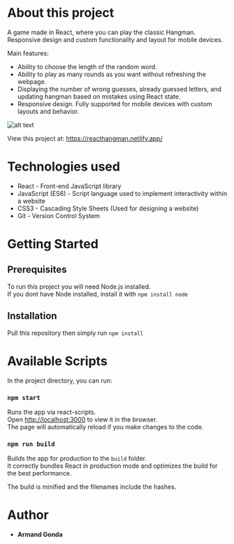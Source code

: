 # About this project

A game made in React, where you can play the classic Hangman.\
Responsive design and custom functionality and layout for mobile devices.

Main features:
- Ability to choose the length of the random word.
- Ability to play as many rounds as you want without refreshing the webpage.
- Displaying the number of wrong guesses, already guessed letters, and updating hangman based on mistakes using React state.
- Responsive design. Fully supported for mobile devices with custom layouts and behavior.
                     
![alt text](https://i.gyazo.com/7fd9bcae35adae40cb8e69542fd6d502.png)

View this project at: https://reacthangman.netlify.app/

# Technologies used

* React - Front-end JavaScript library
* JavaScript (ES6) - Script language used to implement interactivity within a website
* CSS3 - Cascading Style Sheets (Used for designing a website)
* Git - Version Control System

# Getting Started
## Prerequisites

To run this project you will need Node.js installed.\
If you dont have Node installed, install it with ``` npm install node ```
## Installation

Pull this repository then simply run ``` npm install ```

# Available Scripts

In the project directory, you can run:

### `npm start`

Runs the app via react-scripts.\
Open [http://localhost:3000](http://localhost:3000) to view it in the browser.\
The page will automatically reload if you make changes to the code.

### `npm run build`

Builds the app for production to the `build` folder.\
It correctly bundles React in production mode and optimizes the build for the best performance.

The build is minified and the filenames include the hashes.

# Author

* **Armand Gonda**
